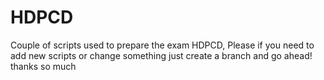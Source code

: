 # HDPCD
Couple of scripts used to prepare the exam HDPCD, Please if you need to add new scripts or change something just create a branch and go ahead!  thanks so much
